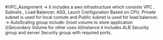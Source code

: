 #VPC_Assignment
-> it includes a aws infrastructure which consists VPC , Subnets , Load Balancer, ASG, Lauch Configuration Based on CPU.
   Private subnet is used for local comute and Public subnet is used for load balancer.
-> AutoScaling group include:
    i)root volume to store application
    ii)Secondary Volume for other uses
    iii)Instance
it includes ALB Security group and server Security group with required ports.
